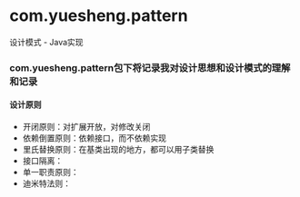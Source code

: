 # com.yuesheng.pattern
设计模式 - Java实现


### com.yuesheng.pattern包下将记录我对设计思想和设计模式的理解和记录

#### 设计原则

- 开闭原则：对扩展开放，对修改关闭
- 依赖倒置原则：依赖接口，而不依赖实现
- 里氏替换原则：在基类出现的地方，都可以用子类替换
- 接口隔离：
- 单一职责原则：
- 迪米特法则：  
